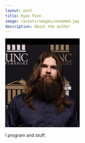 ```yaml
---
layout: post
title: Ryan Finn
image: /assets/images/unnamed.jpg
description: About the author
---
```

![](/assets/images/unnamed.jpg)

I program and stuff.
